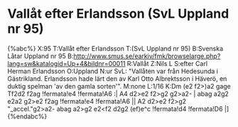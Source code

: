 # Vallåt efter Erlandsson (SvL Uppland nr 95)

{%abc%}
X:95
T:Vallåt efter Erlandsson
T:(SvL Uppland nr 95)
B:Svenska Låtar Uppland nr 95
B:http://www.smus.se/earkiv/fmk/browselarge.php?lang=sw&katalogid=Up+4&bildnr=00011
R:Vallåt
Z:Nils L
S:efter Carl Herman Erlandsson
O:Uppland
N:ur SvL: "Vallåten var från Hedesunda i Gästrikland. Erlandsson hade lärt den av Karl Otto Albrektsson i Häverö, en duktig spelman 'av den gamla sorten'".
M:none
L:1/16
K:Dm
(e2 f2>)a2 gage Tf2d2 f2ag !fermata!e4 !fermata!A6 :| A4 d2>e2 f2>g2 g2>a2- |
abag a2g2 e2<f2 g2>a2 g2>e2 f2ag !fermata!e4 !fermata!A6 || A2 d2>e2 f2>g2 
"_accel."g2>a2- abag a2>g2 e2<f2 d2<f2 a2>g2 (ef)e^c !fermata!d4 !fermata!D6 |]
{%endabc%}
